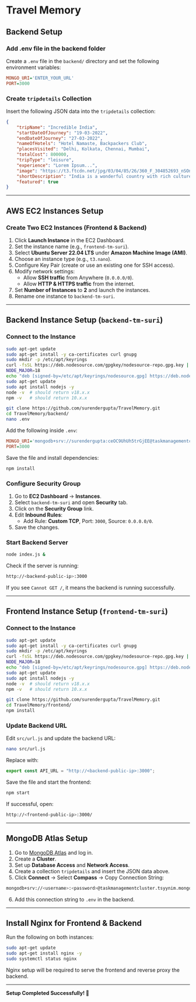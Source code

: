 # Travel Memory

## Backend Setup

### Add .env file in the backend folder
Create a `.env` file in the `backend/` directory and set the following environment variables:

```ini
MONGO_URI='ENTER_YOUR_URL'
PORT=3000
```

### Create `tripdetails` Collection
Insert the following JSON data into the `tripdetails` collection:

```json
{
    "tripName": "Incredible India",
    "startDateOfJourney": "19-03-2022",
    "endDateOfJourney": "27-03-2022",
    "nameOfHotels": "Hotel Namaste, Backpackers Club",
    "placesVisited": "Delhi, Kolkata, Chennai, Mumbai",
    "totalCost": 800000,
    "tripType": "leisure",
    "experience": "Lorem Ipsum...",
    "image": "https://t3.ftcdn.net/jpg/03/04/85/26/360_F_304852693_nSOn9KvUgafgvZ6wM0CNaULYUa7xXBkA.jpg",
    "shortDescription": "India is a wonderful country with rich culture and good people.",
    "featured": true
}
```

---

## AWS EC2 Instances Setup

### Create Two EC2 Instances (Frontend & Backend)
1. Click **Launch Instance** in the EC2 Dashboard.
2. Set the instance name (e.g., `frontend-tm-suri`).
3. Select **Ubuntu Server 22.04 LTS** under **Amazon Machine Image (AMI)**.
4. Choose an instance type (e.g., `t3.nano`).
5. Configure Key Pair (create or use an existing one for SSH access).
6. Modify network settings:
    - Allow **SSH traffic** from Anywhere (`0.0.0.0/0`).
    - Allow **HTTP & HTTPS traffic** from the internet.
7. Set **Number of Instances** to **2** and launch the instances.
8. Rename one instance to `backend-tm-suri`.

---

## Backend Instance Setup (`backend-tm-suri`)

### Connect to the Instance

```sh
sudo apt-get update
sudo apt-get install -y ca-certificates curl gnupg
sudo mkdir -p /etc/apt/keyrings
curl -fsSL https://deb.nodesource.com/gpgkey/nodesource-repo.gpg.key | sudo gpg --dearmor -o /etc/apt/keyrings/nodesource.gpg
NODE_MAJOR=18
echo "deb [signed-by=/etc/apt/keyrings/nodesource.gpg] https://deb.nodesource.com/node_$NODE_MAJOR.x nodistro main" | sudo tee /etc/apt/sources.list.d/nodesource.list
sudo apt-get update
sudo apt install nodejs -y
node -v  # should return v18.x.x
npm -v   # should return 10.x.x

git clone https://github.com/surendergupta/TravelMemory.git
cd TravelMemory/backend/
nano .env
```

Add the following inside `.env`:

```ini
MONGO_URI='mongodb+srv://surendergupta:ceOC9UhUh5trGjEE@taskmanagementcluster.tsyynim.mongodb.net/travelMemory'
PORT=3000
```

Save the file and install dependencies:

```sh
npm install
```

### Configure Security Group
1. Go to **EC2 Dashboard** → **Instances**.
2. Select `backend-tm-suri` and open **Security** tab.
3. Click on the **Security Group** link.
4. Edit **Inbound Rules**:
    - Add Rule: **Custom TCP**, Port: `3000`, Source: `0.0.0.0/0`.
5. Save the changes.

### Start Backend Server

```sh
node index.js &
```

Check if the server is running:

```sh
http://<backend-public-ip>:3000
```

If you see `Cannot GET /`, it means the backend is running successfully.

---

## Frontend Instance Setup (`frontend-tm-suri`)

### Connect to the Instance

```sh
sudo apt-get update
sudo apt-get install -y ca-certificates curl gnupg
sudo mkdir -p /etc/apt/keyrings
curl -fsSL https://deb.nodesource.com/gpgkey/nodesource-repo.gpg.key | sudo gpg --dearmor -o /etc/apt/keyrings/nodesource.gpg
NODE_MAJOR=18
echo "deb [signed-by=/etc/apt/keyrings/nodesource.gpg] https://deb.nodesource.com/node_$NODE_MAJOR.x nodistro main" | sudo tee /etc/apt/sources.list.d/nodesource.list
sudo apt-get update
sudo apt install nodejs -y
node -v  # should return v18.x.x
npm -v   # should return 10.x.x

git clone https://github.com/surendergupta/TravelMemory.git
cd TravelMemory/frontend/
npm install
```

### Update Backend URL

Edit `src/url.js` and update the backend URL:

```sh
nano src/url.js
```

Replace with:

```js
export const API_URL = "http://<backend-public-ip>:3000";
```

Save the file and start the frontend:

```sh
npm start
```

If successful, open:

```sh
http://<frontend-public-ip>:3000/
```

---

## MongoDB Atlas Setup
1. Go to [MongoDB Atlas](https://www.mongodb.com/atlas/database) and log in.
2. Create a **Cluster**.
3. Set up **Database Access** and **Network Access**.
4. Create a collection `tripdetails` and insert the JSON data above.
5. Click **Connect** → Select **Compass** → Copy Connection String:

```sh
mongodb+srv://<username>:<password>@taskmanagementcluster.tsyynim.mongodb.net/travelMemory
```

6. Add this connection string to `.env` in the backend.

---

## Install Nginx for Frontend & Backend

Run the following on both instances:

```sh
sudo apt-get update
sudo apt-get install nginx -y
sudo systemctl status nginx
```

Nginx setup will be required to serve the frontend and reverse proxy the backend.

---

**Setup Completed Successfully! 🎉**
